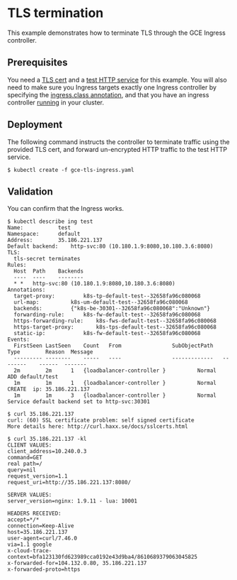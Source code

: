 # TLS termination

This example demonstrates how to terminate TLS through the GCE Ingress controller.

## Prerequisites

You need a [TLS cert](/examples/PREREQUISITES.md#tls-certificates) and a [test HTTP service](/examples/PREREQUISITES.md#test-http-service) for this example.
You will also need to make sure you Ingress targets exactly one Ingress
controller by specifying the [ingress.class annotation](/examples/PREREQUISITES.md#ingress-class),
and that you have an ingress controller [running](/examples/deployment) in your cluster.

## Deployment

The following command instructs the controller to terminate traffic using
the provided TLS cert, and forward un-encrypted HTTP traffic to the test
HTTP service.

```console
$ kubectl create -f gce-tls-ingress.yaml
```

## Validation

You can confirm that the Ingress works.

```console
$ kubectl describe ing test
Name:			test
Namespace:		default
Address:		35.186.221.137
Default backend:	http-svc:80 (10.180.1.9:8080,10.180.3.6:8080)
TLS:
  tls-secret terminates
Rules:
  Host	Path	Backends
  ----	----	--------
  *	* 	http-svc:80 (10.180.1.9:8080,10.180.3.6:8080)
Annotations:
  target-proxy:			k8s-tp-default-test--32658fa96c080068
  url-map:			k8s-um-default-test--32658fa96c080068
  backends:			{"k8s-be-30301--32658fa96c080068":"Unknown"}
  forwarding-rule:		k8s-fw-default-test--32658fa96c080068
  https-forwarding-rule:	k8s-fws-default-test--32658fa96c080068
  https-target-proxy:		k8s-tps-default-test--32658fa96c080068
  static-ip:			k8s-fw-default-test--32658fa96c080068
Events:
  FirstSeen	LastSeen	Count	From				SubObjectPath	Type		Reason	Message
  ---------	--------	-----	----				-------------	--------	------	-------
  2m		2m		1	{loadbalancer-controller }			Normal		ADD	default/test
  1m		1m		1	{loadbalancer-controller }			Normal		CREATE	ip: 35.186.221.137
  1m		1m		3	{loadbalancer-controller }			Normal		Service	default backend set to http-svc:30301

$ curl 35.186.221.137
curl: (60) SSL certificate problem: self signed certificate
More details here: http://curl.haxx.se/docs/sslcerts.html

$ curl 35.186.221.137 -kl
CLIENT VALUES:
client_address=10.240.0.3
command=GET
real path=/
query=nil
request_version=1.1
request_uri=http://35.186.221.137:8080/

SERVER VALUES:
server_version=nginx: 1.9.11 - lua: 10001

HEADERS RECEIVED:
accept=*/*
connection=Keep-Alive
host=35.186.221.137
user-agent=curl/7.46.0
via=1.1 google
x-cloud-trace-context=bfa123130fd623989cca0192e43d9ba4/8610689379063045825
x-forwarded-for=104.132.0.80, 35.186.221.137
x-forwarded-proto=https
```

